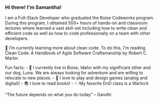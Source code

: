 ### Hi there! I'm Samantha!
I am a Full-Stack Developer who graduated the Boise Codeworks program. During this program, I obtained 500+ hours of hands-on and classroom lectures where learned a vast skill-set including how to write clean and efficient code as well as how to code professionally on a team with other developers. 

🌱 I’m currently learning more about clean code. To do this, I'm reading Clean Code: A Handbook of Agile Software Craftsmanship by Robert C. Martin

Fun facts: 
    - 🌛 I currently live in Boise, Idaho with my significant other and our dog, Luna. We are always looking for adventure and are willing to relocate to new places.
    - 🎲 I love to play and design games (analog and digital)! 
    - 📚 I love to read books!
    - ✨ My favorite DnD class is a Warlock

“The future depends on what you do today” – Gandhi

<!--
**SamanthaBullington/SamanthaBullington** is a ✨ _special_ ✨ repository because its `README.md` (this file) appears on your GitHub profile.

Here are some ideas to get you started:

- 🔭 I’m currently working on ...
- 🌱 I’m currently learning ...
- 👯 I’m looking to collaborate on ...
- 🤔 I’m looking for help with ...
- 💬 Ask me about ...
- 📫 How to reach me: ...
- 😄 Pronouns: ...
- ⚡ Fun fact: I love to play games (analog and digital)! 
-->
